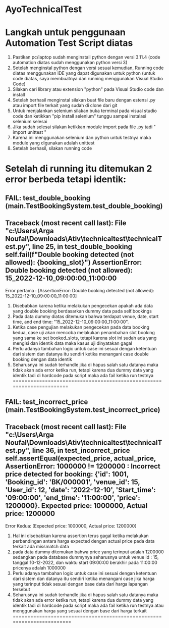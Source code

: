 # AyoTechnicalTest

Langkah untuk penggunaan Automation Test Script diatas
======================================================
1. Pastikan pc/laptop sudah menginstall python dengan versi 3.11.4 (code automation diatas sudah menggunakan python versi 3)
2. Setelah menginstal python dengan versi sesuai kemudian, Running code diatas menggunakan IDE yang dapat digunakan untuk python (untuk code diatas, saya membuatnya dan running menggunakan Visual Studio Code)
3. Silakan cari library atau extension "python" pada Visual Studio code dan install
4. Setelah berhasil menginstal silakan buat file baru dengan estensi .py atau import file terkait yang sudah di clone dari git
5. Untuk menjalankan selenium silakan buka terminal pada visual studio code dan ketikkan "pip install selenium" tunggu sampai instalasi selenium selesai
6. Jika sudah selesai silakan ketikkan module import pada file .py tadi " import unittest "
7. Karena ini menggunakan selenium dan python untuk testnya maka module yang digunakan adalah unittest
8. Setelah berhasil, silakan running code 



Setelah di running itu ditemukan 2 error berbeda tetapi identik:
================================================================

FAIL: test_double_booking (__main__.TestBookingSystem.test_double_booking)
----------------------------------------------------------------------
Traceback (most recent call last):
  File "c:\Users\Arga Noufal\Downloads\Ativ\technicaltest\technicalTest.py", line 25, in test_double_booking
    self.fail(f"Double booking detected (not allowed): {booking_slot}")
AssertionError: Double booking detected (not allowed): 15_2022-12-10_09:00:00_11:00:00
----------------------------------------------------------------------

Error pertama : [AssertionError: Double booking detected (not allowed): 15_2022-12-10_09:00:00_11:00:00]
1. Disebabkan karena ketika melakukan pengecekan apakah ada data yang double booking berdasarkan dummy data pada self.bookings 
2. Pada data dummy diatas ditemukan bahwa terdapat venue, date, start time, and end time: "15_2022-12-10_09:00:00_11:00:00".
3. Ketika case pengujian melakukan pengecekan pada data booking kedua, case uji akan mencoba melakukan penambahan slot booking yang sama ke set booked_slots, tetapi karena slot ini sudah ada yang mengisi dan identik data maka kasus uji dinyatakan gagal
4. Perlu adanya tambahan logic untuk case ini sesuai dengan ketentuan dari sistem dan datanya itu sendiri ketika menangani case double booking dengan data identik
5. Seharusnya ini sudah terhandle jika di hapus salah satu datanya maka tidak akan ada error ketika run, tetapi karena dua dummy data yang identik tadi di hardcode pada script maka ada fail ketika run testnya
======================================================================

FAIL: test_incorrect_price (__main__.TestBookingSystem.test_incorrect_price)
----------------------------------------------------------------------
Traceback (most recent call last):
  File "c:\Users\Arga Noufal\Downloads\Ativ\technicaltest\technicalTest.py", line 36, in test_incorrect_price
    self.assertEqual(expected_price, actual_price,
AssertionError: 1000000 != 1200000 : Incorrect price detected for booking: {'id': 1001, 'Booking_id': 'BK/000001', 'venue_id': 15, 'User_id': 12, 'date': '2022-12-10', 'Start_time': '09:00:00', 'end_time': '11:00:00', 'price': 1200000}. Expected price: 1000000, Actual price: 1200000
----------------------------------------------------------------------

Error Kedua: [Expected price: 1000000, Actual price: 1200000]
1. Hal ini disebabkan karena assertion terus gagal ketika melakukan perbandingan antara harga expected dengan actual price pada data terkait ada missmatch data
2. pada data dummy ditemukan bahwa price yang terinput adalah 1200000 sedangkan pada database dummynya seharusnya untuk venue id : 15, tanggal 10-12-2022, dan waktu start 09:00:00 berakhir pada 11:00:00 pricenya adalah 1000000
3. Perlu adanya tambahan logic untuk case ini sesuai dengan ketentuan dari sistem dan datanya itu sendiri ketika menangani case jika harga yang terinput tidak sesuai dengan base data dari harga lapangan tersebut
4. Seharusnya ini sudah terhandle jika di hapus salah satu datanya maka tidak akan ada error ketika run, tetapi karena dua dummy data yang identik tadi di hardcode pada script maka ada fail ketika run testnya atau menggunakan harga yang sesuai dengan base dari harga terkait
=======================================================================
